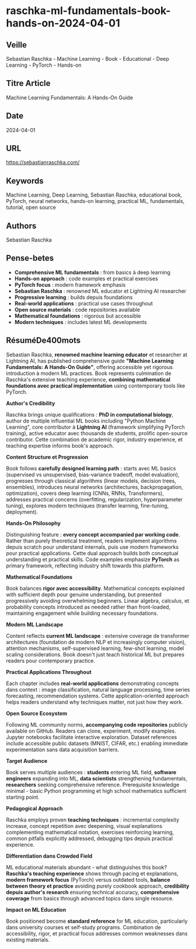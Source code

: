 # raschka-ml-fundamentals-book-hands-on-2024-04-01

## Veille
Sebastian Raschka - Machine Learning - Book - Educational - Deep Learning - PyTorch - Hands-on

## Titre Article
Machine Learning Fundamentals: A Hands-On Guide

## Date
2024-04-01

## URL
https://sebastianraschka.com/

## Keywords
Machine Learning, Deep Learning, Sebastian Raschka, educational book, PyTorch, neural networks, hands-on learning, practical ML, fundamentals, tutorial, open source

## Authors
Sebastian Raschka

## Pense-betes
- **Comprehensive ML fundamentals** : from basics à deep learning
- **Hands-on approach** : code examples et practical exercises
- **PyTorch focus** : modern framework emphasis
- **Sebastian Raschka** : renowned ML educator et Lightning AI researcher
- **Progressive learning** : builds depuis foundations
- **Real-world applications** : practical use cases throughout
- **Open source materials** : code repositories available
- **Mathematical foundations** : rigorous but accessible
- **Modern techniques** : includes latest ML developments

## RésuméDe400mots

Sebastian Raschka, **renowned machine learning educator** et researcher at Lightning AI, has published comprehensive guide **"Machine Learning Fundamentals: A Hands-On Guide"**, offering accessible yet rigorous introduction à modern ML practices. Book represents culmination de Raschka's extensive teaching experience, **combining mathematical foundations avec practical implementation** using contemporary tools like PyTorch.

**Author's Credibility**

Raschka brings unique qualifications : **PhD in computational biology**, author de multiple influential ML books including "Python Machine Learning", core contributor à **Lightning AI** (framework simplifying PyTorch training), active educator avec thousands de students, prolific open-source contributor. Cette combination de academic rigor, industry experience, et teaching expertise informs book's approach.

**Content Structure et Progression**

Book follows **carefully designed learning path** : starts avec ML basics (supervised vs unsupervised, bias-variance tradeoff, model evaluation), progresses through classical algorithms (linear models, decision trees, ensembles), introduces neural networks (architectures, backpropagation, optimization), covers deep learning (CNNs, RNNs, Transformers), addresses practical concerns (overfitting, regularization, hyperparameter tuning), explores modern techniques (transfer learning, fine-tuning, deployment).

**Hands-On Philosophy**

Distinguishing feature : **every concept accompanied par working code**. Rather than purely theoretical treatment, readers implement algorithms depuis scratch pour understand internals, puis use modern frameworks pour practical applications. Cette dual approach builds both conceptual understanding et practical skills. Code examples emphasize **PyTorch** as primary framework, reflecting industry shift towards this platform.

**Mathematical Foundations**

Book balances **rigor avec accessibility**. Mathematical concepts explained with sufficient depth pour genuine understanding, but presented progressively avoiding overwhelming beginners. Linear algebra, calculus, et probability concepts introduced as needed rather than front-loaded, maintaining engagement while building necessary foundations.

**Modern ML Landscape**

Content reflects **current ML landscape** : extensive coverage de transformer architectures (foundation de modern NLP et increasingly computer vision), attention mechanisms, self-supervised learning, few-shot learning, model scaling considerations. Book doesn't just teach historical ML but prepares readers pour contemporary practice.

**Practical Applications Throughout**

Each chapter includes **real-world applications** demonstrating concepts dans context : image classification, natural language processing, time series forecasting, recommendation systems. Cette application-oriented approach helps readers understand why techniques matter, not just how they work.

**Open Source Ecosystem**

Following ML community norms, **accompanying code repositories** publicly available on GitHub. Readers can clone, experiment, modify examples. Jupyter notebooks facilitate interactive exploration. Dataset references include accessible public datasets (MNIST, CIFAR, etc.) enabling immediate experimentation sans data acquisition barriers.

**Target Audience**

Book serves multiple audiences : **students** entering ML field, **software engineers** expanding into ML, **data scientists** strengthening fundamentals, **researchers** seeking comprehensive reference. Prerequisite knowledge minimal - basic Python programming et high school mathematics sufficient starting point.

**Pedagogical Approach**

Raschka employs proven **teaching techniques** : incremental complexity increase, concept repetition avec deepening, visual explanations complementing mathematical notation, exercises reinforcing learning, common pitfalls explicitly addressed, debugging tips depuis practical experience.

**Differentiation dans Crowded Field**

ML educational materials abundant - what distinguishes this book? **Raschka's teaching experience** shows through pacing et explanations, **modern framework focus** (PyTorch) versus outdated tools, **balance between theory et practice** avoiding purely cookbook approach, **credibility depuis author's research** ensuring technical accuracy, **comprehensive coverage** from basics through advanced topics dans single resource.

**Impact on ML Education**

Book positioned become **standard reference** for ML education, particularly dans university courses et self-study programs. Combination de accessibility, rigor, et practical focus addresses common weaknesses dans existing materials.
